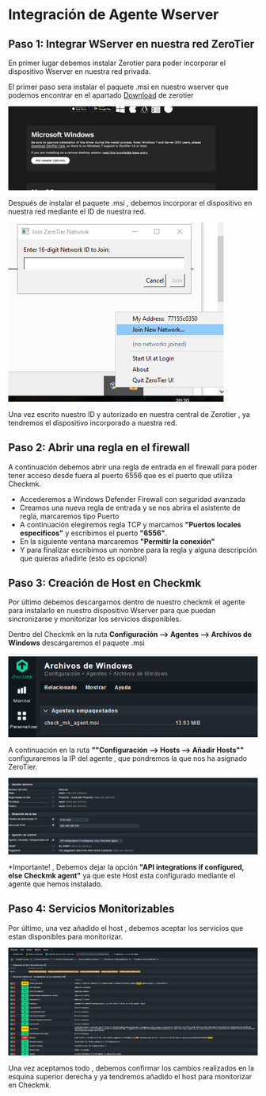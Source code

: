 # Integración de Agente Wserver

## Paso 1: Integrar WServer en nuestra red ZeroTier
En primer lugar debemos instalar Zerotier para poder incorporar el dispositivo Wserver en nuestra red privada.

El primer paso sera instalar el paquete .msi en nuestro wserver que podemos encontrar en el apartado [Download](https://www.zerotier.com/download/) de zerotier

![image](/img/capturas/msi.png)

Después de instalar el paquete .msi , debemos incorporar el dispositivo en nuestra red mediante el ID de nuestra red.

![image](/img/capturas/join.png)

Una vez escrito nuestro ID y autorizado en nuestra central de Zerotier , ya tendremos el dispositivo incorporado a nuestra red.

## Paso 2: Abrir una regla en el firewall

A continuación debemos abrir una regla de entrada en el firewall para poder tener acceso desde fuera al puerto 6556 que es el puerto que utiliza Checkmk.

- Accederemos a Windows Defender Firewall con seguridad avanzada
- Creamos una nueva regla de entrada y se nos abrira el asistente de regla, marcaremos tipo Puerto
- A continuación elegiremos regla TCP y marcamos **"Puertos locales especificos"** y escribimos el puerto **"6556"**.
- En la siguiente ventana marcaremos **"Permitir la conexión"**
- Y para finalizar escribimos un nombre para la regla y alguna descripción que quieras añadirle (esto es opcional)

## Paso 3: Creación de Host en Checkmk
Por último debemos descargarnos dentro de nuestro checkmk el agente para instalarlo en nuestro dispositivo Wserver para que puedan sincronizarse y monitorizar los servicios disponibles.

Dentro del Checkmk en la ruta **Configuración --> Agentes --> Archivos de Windows**
descargaremos el paquete .msi


![image](/img/capturas/AgenteW.png)

A continuación en la ruta **""Configuración --> Hosts --> Añadir Hosts""** configuraremos la IP del agente , que pondremos la que nos ha asignado ZeroTier.

![image](/img/capturas/ConfiWs.png)

*Importante! , Debemos dejar la opción **"API integrations if configured, else Checkmk agent"** ya que este Host esta configurado mediante el agente que hemos instalado.

## Paso 4: Servicios Monitorizables

Por último, una vez añadido el host , debemos aceptar los servicios que estan disponibles para monitorizar.

![Image](/img/capturas/ServiciosWs.png)

Una vez aceptamos todo , debemos confirmar los cambios realizados en la esquina superior derecha y ya tendremos añadido el host para monitorizar en Checkmk.
